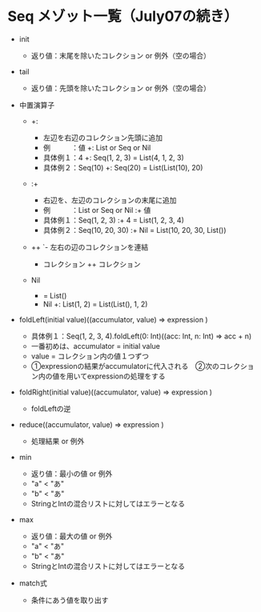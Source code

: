 # Seq メゾット一覧（July07の続き）

- init
  - 返り値：末尾を除いたコレクション or 例外（空の場合）

- tail
  - 返り値：先頭を除いたコレクション or 例外（空の場合）


- 中置演算子
  - +:
    - 左辺を右辺のコレクション先頭に追加
    - 例　　　：値 +: List or Seq or Nil
    - 具体例１：4 +: Seq(1, 2, 3) =  List(4, 1, 2, 3)
    - 具体例２：Seq(10) +: Seq(20) = List(List(10), 20)

  - :+
    - 右辺を、左辺のコレクションの末尾に追加
    - 例　　　：List or Seq or Nil :+ 値
    - 具体例１：Seq(1, 2, 3) :+ 4 = List(1, 2, 3, 4)
    - 具体例２：Seq(10, 20, 30) :+ Nil = List(10, 20, 30, List())

  - ++
   `- 左右の辺のコレクションを連結
    - コレクション ++ コレクション

  - Nil
     - = List()
     - Nil +: List(1, 2) = List(List(), 1, 2)

- foldLeft(initial value)((accumulator, value) => expression )
  - 具体例１：Seq(1, 2, 3, 4).foldLeft(0: Int)((acc: Int, n: Int) => acc + n)
  - 一番初めは、accumulator = initial value
  - value = コレクション内の値１つずつ
  - ①expressionの結果がaccumulatorに代入される　②次のコレクション内の値を用いてexpressionの処理をする

- foldRight(initial value)((accumulator, value) => expression )
  - foldLeftの逆

- reduce((accumulator, value) => expression )
  - 処理結果 or 例外

- min
  - 返り値：最小の値 or 例外
  - "a" < "あ"
  - "b" < "あ"
  - StringとIntの混合リストに対してはエラーとなる

- max
  - 返り値：最大の値 or 例外
  - "a" < "あ"
  - "b" < "あ"
  - StringとIntの混合リストに対してはエラーとなる

- match式
  - 条件にあう値を取り出す
